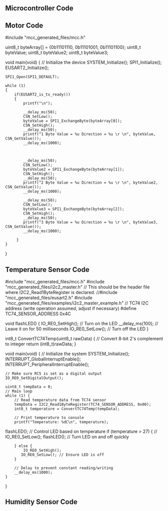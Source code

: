  ## Microcontroller Code

 ## Motor Code


#include "mcc_generated_files/mcc.h"

uint8_t byteArray[] = {0b11101110, 0b11101001, 0b11101100};
uint8_t byteValue;
uint8_t byteValue2;
uint8_t byteValue3;

void main(void)
{
    // Initialize the device
    SYSTEM_Initialize();
    SPI1_Initialize();
    EUSART2_Initialize();
    
    SPI1_Open(SPI1_DEFAULT);

    while (1)
    {
        if(EUSART2_is_tx_ready())
        {
            printf("\n");
            
            __delay_ms(50);
            CSN_SetLow();
            byteValue = SPI1_ExchangeByte(byteArray[0]);            
            CSN_SetHigh();
            __delay_ms(50);
            printf("1 Byte Value = %u Direction = %u \r \n", byteValue, CSN_GetValue());
            __delay_ms(1000);
           
            
            
            __delay_ms(50);
            CSN_SetLow();
            byteValue2 = SPI1_ExchangeByte(byteArray[1]);            
            CSN_SetHigh();
            __delay_ms(50);
            printf("2 Byte Value = %u Direction = %u \r \n", byteValue2, CSN_GetValue());
            __delay_ms(1000);

            __delay_ms(50);
            CSN_SetLow();
            byteValue3 = SPI1_ExchangeByte(byteArray[2]);            
            CSN_SetHigh();
            __delay_ms(50);
            printf("3 Byte Value = %u Direction = %u \r \n", byteValue3, CSN_GetValue());
            __delay_ms(1000);
        
         }
    }
}


 ## Temperature Sensor Code


 #include "mcc_generated_files/mcc.h"
#include "mcc_generated_files/i2c2_master.h" // This should be the header file where I2C2_Read1ByteRegister is declared.
//#include "mcc_generated_files/eusart2.h"
#include "mcc_generated_files/examples/i2c2_master_example.h"
// TC74 I2C address (write operation assumed, adjust if necessary)
#define TC74_SENSOR_ADDRESS 0x4C

void flashLED() {
    IO_RE0_SetHigh(); // Turn on the LED
    __delay_ms(100); // Leave it on for 50 milliseconds
    IO_RE0_SetLow(); // Turn off the LED
}

int8_t ConvertTC74Temp(uint8_t rawData) {
    // Convert 8-bit 2's complement to integer
    return (int8_t)rawData;
}

void main(void) {
    // Initialize the system
    SYSTEM_Initialize();
    INTERRUPT_GlobalInterruptEnable();
    INTERRUPT_PeripheralInterruptEnable();

    // Make sure RC5 is set as a digital output
    IO_RE0_SetDigitalOutput();
   
    uint8_t tempData = 0;
    // Main loop
    while (1) {
        // Read temperature data from TC74 sensor
        tempData = I2C2_Read1ByteRegister(TC74_SENSOR_ADDRESS, 0x00);
        int8_t temperature = ConvertTC74Temp(tempData);

        // Print temperature to console
        printf("Temperature: %dC\n", temperature);
flashLED();
        // Control LED based on temperature
        if (temperature > 27) {
           // IO_RE0_SetLow();
            flashLED(); // Turn LED on and off quickly
            
        } else {
            IO_RE0_SetHigh();
           IO_RE0_SetLow(); // Ensure LED is off
        }

        // Delay to prevent constant reading/writing
        __delay_ms(1000);
    }
}

 ## Humidity Sensor Code
